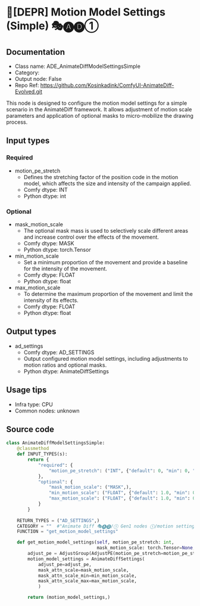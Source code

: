 # 🚫[DEPR] Motion Model Settings (Simple) 🎭🅐🅓①
## Documentation
- Class name: ADE_AnimateDiffModelSettingsSimple
- Category: 
- Output node: False
- Repo Ref: https://github.com/Kosinkadink/ComfyUI-AnimateDiff-Evolved.git

This node is designed to configure the motion model settings for a simple scenario in the AnimatéDiff framework. It allows adjustment of motion scale parameters and application of optional masks to micro-mobilize the drawing process.

## Input types
### Required
- motion_pe_stretch
    - Defines the stretching factor of the position code in the motion model, which affects the size and intensity of the campaign applied.
    - Comfy dtype: INT
    - Python dtype: int

### Optional
- mask_motion_scale
    - The optional mask mass is used to selectively scale different areas and increase control over the effects of the movement.
    - Comfy dtype: MASK
    - Python dtype: torch.Tensor
- min_motion_scale
    - Set a minimum proportion of the movement and provide a baseline for the intensity of the movement.
    - Comfy dtype: FLOAT
    - Python dtype: float
- max_motion_scale
    - To determine the maximum proportion of the movement and limit the intensity of its effects.
    - Comfy dtype: FLOAT
    - Python dtype: float

## Output types
- ad_settings
    - Comfy dtype: AD_SETTINGS
    - Output configured motion model settings, including adjustments to motion ratios and optional masks.
    - Python dtype: AnimateDiffSettings

## Usage tips
- Infra type: CPU
- Common nodes: unknown

## Source code
```python
class AnimateDiffModelSettingsSimple:
    @classmethod
    def INPUT_TYPES(s):
        return {
            "required": {
                "motion_pe_stretch": ("INT", {"default": 0, "min": 0, "step": 1}),
            },
            "optional": {
                "mask_motion_scale": ("MASK",),
                "min_motion_scale": ("FLOAT", {"default": 1.0, "min": 0.0, "step": 0.001}),
                "max_motion_scale": ("FLOAT", {"default": 1.0, "min": 0.0, "step": 0.001}),
            }
        }
    
    RETURN_TYPES = ("AD_SETTINGS",)
    CATEGORY = ""  #"Animate Diff 🎭🅐🅓/① Gen1 nodes ①/motion settings/experimental"
    FUNCTION = "get_motion_model_settings"

    def get_motion_model_settings(self, motion_pe_stretch: int,
                                  mask_motion_scale: torch.Tensor=None, min_motion_scale: float=1.0, max_motion_scale: float=1.0):
        adjust_pe = AdjustGroup(AdjustPE(motion_pe_stretch=motion_pe_stretch))
        motion_model_settings = AnimateDiffSettings(
            adjust_pe=adjust_pe,
            mask_attn_scale=mask_motion_scale,
            mask_attn_scale_min=min_motion_scale,
            mask_attn_scale_max=max_motion_scale,
            )

        return (motion_model_settings,)